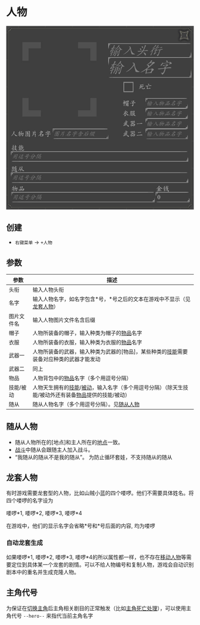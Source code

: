 # 人物
![人物](../../assets/character.jpg)

## 创建
- `右键菜单` -> `+人物`

## 参数
| 参数 | 描述 |
| --- | ----------- |
| 头衔 | 输入人物头衔 |
| 名字 | 输入人物名字，如名字包含\*号，\*号之后的文本在游戏中不显示（见[龙套人物](#龙套人物)） |
| 图片文件名 | 输入人物图片文件名含后缀 |
| 帽子 | 人物所装备的帽子，输入种类为帽子的[物品](./item.html)名字 |
| 衣服 | 人物所装备的衣服，输入种类为衣服的[物品](./item.html)名字 |
| 武器一 | 人物所装备的武器，输入种类为武器的[物品]，某些种类的[技能](./spell.html)需要装备对应种类的武器才能发动 |
| 武器二 | 同上 |
| 物品 | 人物背包中的[物品](./item.html)名字（多个用逗号分隔） |
| 技能/被动 | 人物天生拥有的[技能](./spell.html)/[被动](./passive.html)，输入名字（多个用逗号分隔）（除天生技能/被动外还有装备[物品](./item.html)提供的技能/被动）|
| 随从 | 随从人物名字（多个用逗号分隔）。见[随从人物](#随从人物) |

## 随从人物
- 随从人物所在的[地点]和主人所在的[地点](./map.html#地点)一致。
- [战斗](./combat.html)中随从会跟随主人加入战斗。
- “我随从的随从不是我的随从”。 为防止循环套娃，不支持随从的随从

## 龙套人物
有时游戏需要龙套型的人物，比如山贼小蓝的四个喽啰。他们不需要具体姓名。将四个喽啰的名字设为

喽啰\*1, 喽啰\*2, 喽啰\*3, 喽啰\*4

在游戏中，他们的显示名字会省略\*号和\*号后面的内容, 均为喽啰

### 自动龙套生成
如果喽啰\*1, 喽啰\*2, 喽啰\*3, 喽啰\*4的所以属性都一样，也不存在[移动人物](./character.html#移动人物)等需要定位到具体某一个龙套的剧情。可以不给人物编号和复制人物，游戏会自动识别剧本中的重名并生成克隆人物。

## 主角代号
为保证在[切换主角](./act-element.html#切换主角)后主角相关剧目的正常触发（比如[主角死亡处理](./act.html#主角死亡处理)），可以使用主角代号 `--hero--` 来指代当前主角名字
